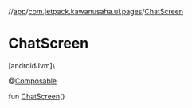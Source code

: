 //[app](../../index.md)/[com.jetpack.kawanusaha.ui.pages](index.md)/[ChatScreen](-chat-screen.md)

# ChatScreen

[androidJvm]\

@[Composable](https://developer.android.com/reference/kotlin/androidx/compose/runtime/Composable.html)

fun [ChatScreen](-chat-screen.md)()
